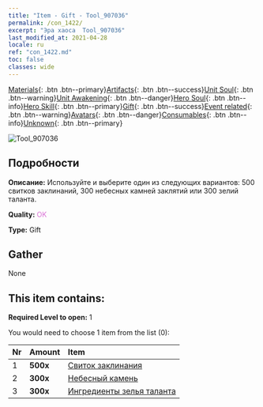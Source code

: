 ```yaml
---
title: "Item - Gift - Tool_907036"
permalink: /con_1422/
excerpt: "Эра хаоса  Tool_907036"
last_modified_at: 2021-04-28
locale: ru
ref: "con_1422.md"
toc: false
classes: wide
---
```

 [Materials](/ItemsRU/){: .btn .btn--primary}[Artifacts](/ItemsRU/Artifacts/){: .btn .btn--success}[Unit Soul](/ItemsRU/UnitSoul/){: .btn .btn--warning}[Unit Awakening](/ItemsRU/UnitAwakening/){: .btn .btn--danger}[Hero Soul](/ItemsRU/HeroSoul/){: .btn .btn--info}[Hero Skill](/ItemsRU/HeroSkill/){: .btn .btn--primary}[Gift](/ItemsRU/Gift/){: .btn .btn--success}[Event related](/ItemsRU/Events/){: .btn .btn--warning}[Avatars](/ItemsRU/Avatars/){: .btn .btn--danger}[Consumables](/ItemsRU/Consumables/){: .btn .btn--info}[Unknown](/ItemsRU/Unknown/){: .btn .btn--primary}

 ![Tool_907036](/images/t/i_907036.png)

## Подробности
 **Описание:** Используйте и выберите один из следующих вариантов: 500 свитков заклинаний, 300 небесных камней заклятий или 300 зелий таланта.

 **Quality:** <span style="color: #DA70D6">OK</span>

 **Type:** Gift

## Gather

  None

## This item contains:

 **Required Level to open:** 1

 You would need to choose 1 item from the list (0):

  | Nr | Amount |     Item    |
  |:---|:-------|:------------|
  | 1 |  **500x** | [Свиток заклинания](/ItemsRU/con_694/) |  | 
  | 2 |  **300x** | [Небесный камень](/ItemsRU/art_188/) |  | 
  | 3 |  **300x** | [Ингредиенты зелья таланта](/ItemsRU/con_1120/) |  | 
